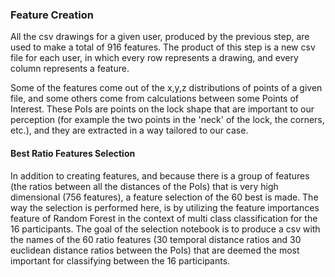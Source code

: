 ### Feature Creation

All the csv drawings for a given user, produced by the previous step, are used to make a total of 916 features. The product of this step is a new csv file for each user, in which every row represents a drawing, and every column represents a feature.

Some of the features come out of the x,y,z distributions of points of a given file, and some others come from calculations between some Points of Interest. These PoIs are points on the lock shape that are important to our perception (for example the two points in the 'neck' of the lock, the corners, etc.), and they are extracted in a way tailored to our case.

#### Best Ratio Features Selection

In addition to creating features, and because there is a group of features (the ratios between all the distances of the PoIs) that is very high dimensional (756 features), a feature selection of the 60 best is made. The way the selection is performed here, is by utilizing the feature importances feature of Random Forest in the context of multi class classification for the 16 participants. The goal of the selection notebook is to produce a csv with the names of the 60 ratio features (30 temporal distance ratios and 30 euclidean distance ratios between the PoIs) that are deemed the most important for classifying between the 16 participants.